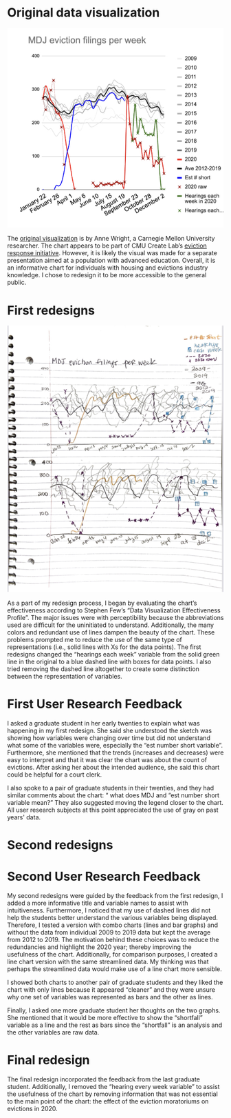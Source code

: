 # Original data visualization
![Alt text](IMG_6958D911A458-1.jpeg)

The [original visualization](http://evict-response.earthtime.org/) is by Anne Wright, a Carnegie Mellon University researcher. The chart appears to be part of CMU Create Lab’s [eviction response initiative](https://www.cmu.edu/news/stories/archives/2020/november/earthtime-evictions.html). However, it is likely the visual was made for a separate presentation aimed at a population with advanced education. Overall, it is an informative chart for individuals with housing and evictions industry knowledge. I chose to redesign it to be more accessible to the general public. 

# First redesigns 
![Alt text](IMG-3978.jpg)

As a part of my redesign process, I began by evaluating the chart’s effectiveness according to Stephen Few’s “Data Visualization Effectiveness Profile”. The major issues were with perceptibility because the abbreviations used are difficult for the uninitiated to understand. Additionally, the many colors and redundant use of lines dampen the beauty of the chart. These problems prompted me to reduce the use of the same type of representations (i.e., solid lines with Xs for the data points). The first redesigns changed the “hearings each week” variable from the solid green line in the original to a blue dashed line with boxes for data points. I also tried removing the dashed line altogether to create some distinction between the representation of variables. 

# First User Research Feedback 
I asked a graduate student in her early twenties to explain what was happening in my first redesign. She said she understood the sketch was showing how variables were changing over time but did not understand what some of the variables were, especially the “est number short variable”. Furthermore, she mentioned that the trends (increases and decreases) were easy to interpret and that it was clear the chart was about the count of evictions. After asking her about the intended audience, she said this chart could be helpful for a court clerk. 

I also spoke to a pair of graduate students in their twenties, and they had similar comments about the chart: “ what does MDJ and “est number short variable mean?” They also suggested moving the legend closer to the chart. All user research subjects at this point appreciated the use of gray on past years' data. 

# Second redesigns
<div class="flourish-embed flourish-chart" data-src="visualisation/11843702"><script src="https://public.flourish.studio/resources/embed.js"></script></div>
<div class="flourish-embed flourish-chart" data-src="visualisation/11832339"><script src="https://public.flourish.studio/resources/embed.js"></script></div>

# Second User Research Feedback 
My second redesigns were guided by the feedback from the first redesign, I added a more informative title and variable names to assist with intuitiveness. Furthermore, I noticed that my use of dashed lines did not help the students better understand the various variables being displayed. Therefore, I tested a version with combo charts (lines and bar graphs) and without the data from individual 2009 to 2019 data but kept the average from 2012 to 2019. The motivation behind these choices was to reduce the redundancies and highlight the 2020 year; thereby improving the usefulness of the chart. Additionally, for comparison purposes, I created a line chart version with the same streamlined data. My thinking was that perhaps the streamlined data would make use of a line chart more sensible. 

I showed both charts to another pair of graduate students and they liked the chart with only lines because it appeared “cleaner” and they were unsure why one set of variables was represented as bars and the other as lines. 

Finally, I asked one more graduate student her thoughts on the two graphs. She mentioned that it would be more effective to show the “shortfall” variable as a line and the rest as bars since the “shortfall” is an analysis and the other variables are raw data.

# Final redesign
<div class="flourish-embed flourish-chart" data-src="visualisation/11845850"><script src="https://public.flourish.studio/resources/embed.js"></script></div>

The final redesign incorporated the feedback from the last graduate student. Additionally, I removed the “hearing every week variable” to assist the usefulness of the chart by removing information that was not essential to the main point of the chart: the effect of the eviction moratoriums on evictions in 2020. 

